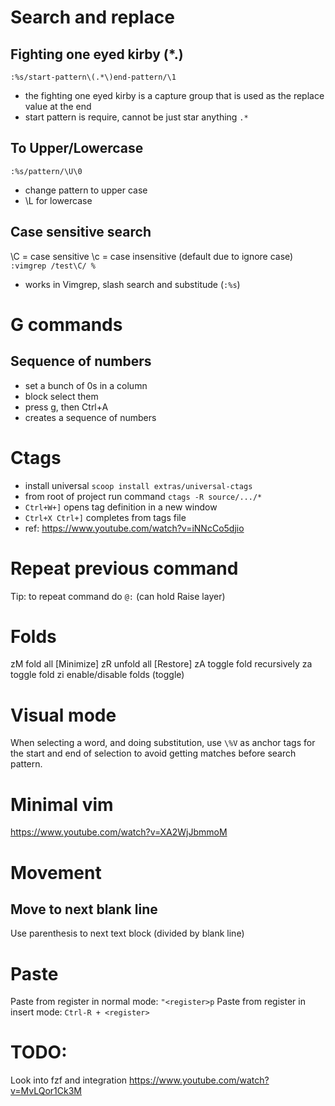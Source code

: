 # Search and replace

## Fighting one eyed kirby  \(*.\)
`:%s/start-pattern\(.*\)end-pattern/\1`
- the fighting one eyed kirby is a capture group that is used as the replace value at the end
- start pattern is require, cannot be just star anything `.*`

## To Upper/Lowercase
`:%s/pattern/\U\0`
- change pattern to upper case
- \L for lowercase

## Case sensitive search
\C = case sensitive
\c = case insensitive (default due to ignore case)
`:vimgrep /test\C/ %`
- works in Vimgrep, slash search and substitude (`:%s`)


# G commands
## Sequence of numbers
- set a bunch of 0s in a column
- block select them
- press g, then Ctrl+A
- creates a sequence of numbers


# Ctags
- install universal `scoop install extras/universal-ctags`
- from root of project run command `ctags -R source/.../*`
- `Ctrl+W+]` opens tag definition in a new window
- `Ctrl+X Ctrl+]` completes from tags file
- ref: https://www.youtube.com/watch?v=iNNcCo5djio


# Repeat previous command
Tip: to repeat command do `@:` (can hold Raise layer)


# Folds
zM fold all [Minimize]
zR unfold all [Restore]
zA toggle fold recursively
za toggle fold
zi enable/disable folds (toggle)


# Visual mode
When selecting a word, and doing substitution, use `\%V` as anchor tags
for the start and end of selection to avoid getting matches before search pattern.


# Minimal vim
https://www.youtube.com/watch?v=XA2WjJbmmoM

# Movement
## Move to next blank line
Use parenthesis to next text block (divided by blank line)

# Paste
Paste from register in normal mode: `"<register>p`
Paste from register in insert mode: `Ctrl-R + <register>`


# TODO:
Look into fzf and integration https://www.youtube.com/watch?v=MvLQor1Ck3M
